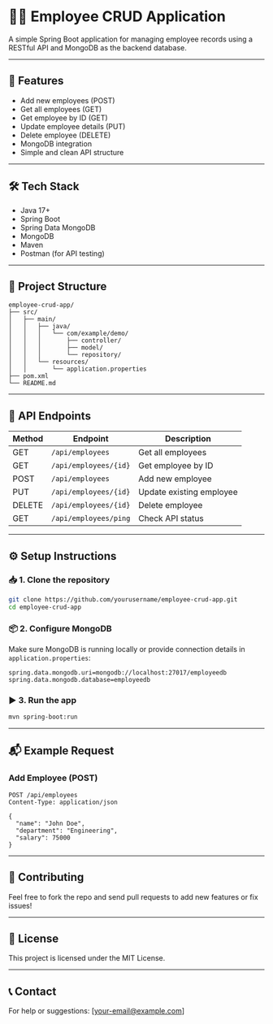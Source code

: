 
# 🧑‍💼 Employee CRUD Application

A simple Spring Boot application for managing employee records using a RESTful API and MongoDB as the backend database.

---

## 🚀 Features

- Add new employees (POST)
- Get all employees (GET)
- Get employee by ID (GET)
- Update employee details (PUT)
- Delete employee (DELETE)
- MongoDB integration
- Simple and clean API structure

---

## 🛠️ Tech Stack

- Java 17+
- Spring Boot
- Spring Data MongoDB
- MongoDB
- Maven
- Postman (for API testing)

---

## 📂 Project Structure

```
employee-crud-app/
├── src/
│   ├── main/
│   │   ├── java/
│   │   │   └── com/example/demo/
│   │   │       ├── controller/
│   │   │       ├── model/
│   │   │       └── repository/
│   │   └── resources/
│   │       └── application.properties
├── pom.xml
└── README.md
```

---

## 📝 API Endpoints

| Method | Endpoint               | Description              |
|--------|------------------------|--------------------------|
| GET    | `/api/employees`       | Get all employees        |
| GET    | `/api/employees/{id}`  | Get employee by ID       |
| POST   | `/api/employees`       | Add new employee         |
| PUT    | `/api/employees/{id}`  | Update existing employee |
| DELETE | `/api/employees/{id}`  | Delete employee          |
| GET    | `/api/employees/ping`  | Check API status         |

---

## ⚙️ Setup Instructions

### 📥 1. Clone the repository
```bash
git clone https://github.com/yourusername/employee-crud-app.git
cd employee-crud-app
```

### 📦 2. Configure MongoDB
Make sure MongoDB is running locally or provide connection details in `application.properties`:

```properties
spring.data.mongodb.uri=mongodb://localhost:27017/employeedb
spring.data.mongodb.database=employeedb
```

### ▶️ 3. Run the app
```bash
mvn spring-boot:run
```

---

## 📬 Example Request

### Add Employee (POST)
```http
POST /api/employees
Content-Type: application/json

{
  "name": "John Doe",
  "department": "Engineering",
  "salary": 75000
}
```

---

## 🙌 Contributing

Feel free to fork the repo and send pull requests to add new features or fix issues!

---

## 🪪 License

This project is licensed under the MIT License.

---

## 📞 Contact

For help or suggestions: [your-email@example.com]
